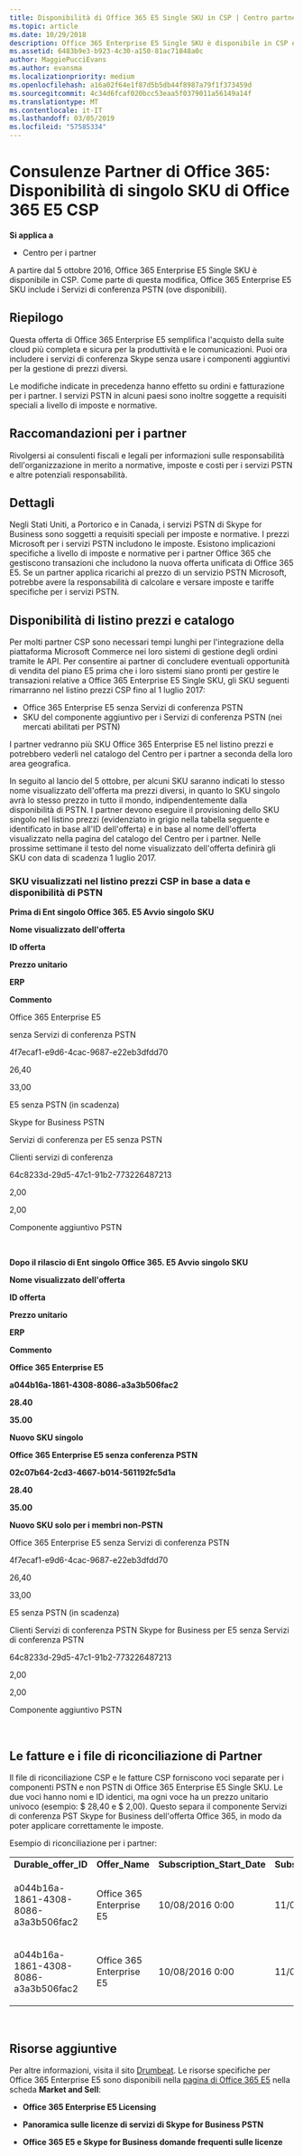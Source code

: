 ```yaml
---
title: Disponibilità di Office 365 E5 Single SKU in CSP | Centro partner
ms.topic: article
ms.date: 10/29/2018
description: Office 365 Enterprise E5 Single SKU è disponibile in CSP e include i Servizi di conferenza PSTN.
ms.assetid: 6483b9e3-b923-4c30-a150-81ac71848a0c
author: MaggiePucciEvans
ms.author: evansma
ms.localizationpriority: medium
ms.openlocfilehash: a16a02f64e1f87d5b5db44f8987a79f1f373459d
ms.sourcegitcommit: 4c34d6fcaf020bcc53eaa5f0379011a56149a14f
ms.translationtype: MT
ms.contentlocale: it-IT
ms.lasthandoff: 03/05/2019
ms.locfileid: "57585334"
---
```

# <a name="office-365-partner-advisory-office-365-e5-single-sku-availability-in-csp"></a>Consulenze Partner di Office 365: Disponibilità di singolo SKU di Office 365 E5 CSP

**Si applica a**

-  Centro per i partner

A partire dal 5 ottobre 2016, Office 365 Enterprise E5 Single SKU è disponibile in CSP. Come parte di questa modifica, Office 365 Enterprise E5 SKU include i Servizi di conferenza PSTN (ove disponibili).

## <a name="summary"></a>Riepilogo


Questa offerta di Office 365 Enterprise E5 semplifica l'acquisto della suite cloud più completa e sicura per la produttività e le comunicazioni. Puoi ora includere i servizi di conferenza Skype senza usare i componenti aggiuntivi per la gestione di prezzi diversi.

Le modifiche indicate in precedenza hanno effetto su ordini e fatturazione per i partner. I servizi PSTN in alcuni paesi sono inoltre soggette a requisiti speciali a livello di imposte e normative.

## <a name="partner-recommendations"></a>Raccomandazioni per i partner


Rivolgersi ai consulenti fiscali e legali per informazioni sulle responsabilità dell'organizzazione in merito a normative, imposte e costi per i servizi PSTN e altre potenziali responsabilità.

## <a name="details"></a>Dettagli


Negli Stati Uniti, a Portorico e in Canada, i servizi PSTN di Skype for Business sono soggetti a requisiti speciali per imposte e normative. I prezzi Microsoft per i servizi PSTN includono le imposte. Esistono implicazioni specifiche a livello di imposte e normative per i partner Office 365 che gestiscono transazioni che includono la nuova offerta unificata di Office 365 E5. Se un partner applica ricarichi al prezzo di un servizio PSTN Microsoft, potrebbe avere la responsabilità di calcolare e versare imposte e tariffe specifiche per i servizi PSTN.

## <a name="price-list-and-catalog-availability"></a>Disponibilità di listino prezzi e catalogo


Per molti partner CSP sono necessari tempi lunghi per l'integrazione della piattaforma Microsoft Commerce nei loro sistemi di gestione degli ordini tramite le API. Per consentire ai partner di concludere eventuali opportunità di vendita del piano E5 prima che i loro sistemi siano pronti per gestire le transazioni relative a Office 365 Enterprise E5 Single SKU, gli SKU seguenti rimarranno nel listino prezzi CSP fino al 1 luglio 2017: 

-   Office 365 Enterprise E5 senza Servizi di conferenza PSTN
-   SKU del componente aggiuntivo per i Servizi di conferenza PSTN (nei mercati abilitati per PSTN)

I partner vedranno più SKU Office 365 Enterprise E5 nel listino prezzi e potrebbero vederli nel catalogo del Centro per i partner a seconda della loro area geografica.

In seguito al lancio del 5 ottobre, per alcuni SKU saranno indicati lo stesso nome visualizzato dell'offerta ma prezzi diversi, in quanto lo SKU singolo avrà lo stesso prezzo in tutto il mondo, indipendentemente dalla disponibilità di PSTN. I partner devono eseguire il provisioning dello SKU singolo nel listino prezzi (evidenziato in grigio nella tabella seguente e identificato in base all'ID dell'offerta) e in base al nome dell'offerta visualizzato nella pagina del catalogo del Centro per i partner. Nelle prossime settimane il testo del nome visualizzato dell'offerta definirà gli SKU con data di scadenza 1 luglio 2017.

### <a name="skus-appearing-on-the-csp-price-list-by-date-and-pstn-availability"></a>SKU visualizzati nel listino prezzi CSP in base a data e disponibilità di PSTN

**Prima di Ent singolo Office 365. E5 Avvio singolo SKU**

**Nome visualizzato dell'offerta**

**ID offerta**

**Prezzo unitario**


**ERP**

**Commento**

Office 365 Enterprise E5

senza Servizi di conferenza PSTN

4f7ecaf1-e9d6-4cac-9687-e22eb3dfdd70

26,40

33,00

E5 senza PSTN (in scadenza)

Skype for Business PSTN

Servizi di conferenza per E5 senza PSTN

Clienti servizi di conferenza

64c8233d-29d5-47c1-91b2-773226487213

2,00

2,00

Componente aggiuntivo PSTN

 

**Dopo il rilascio di Ent singolo Office 365. E5 Avvio singolo SKU**

**Nome visualizzato dell'offerta**

**ID offerta**

**Prezzo unitario**

**ERP**

**Commento**

**Office 365 Enterprise E5**

**a044b16a-1861-4308-8086-a3a3b506fac2**

**28.40**

**35.00**

**Nuovo SKU singolo**

**Office 365 Enterprise E5 senza conferenza PSTN**

**02c07b64-2cd3-4667-b014-561192fc5d1a**

**28.40**

**35.00**

**Nuovo SKU solo per i membri non-PSTN**

Office 365 Enterprise E5 senza Servizi di conferenza PSTN

4f7ecaf1-e9d6-4cac-9687-e22eb3dfdd70

26,40

33,00

E5 senza PSTN (in scadenza)

Clienti Servizi di conferenza PSTN Skype for Business per E5 senza Servizi di conferenza PSTN

64c8233d-29d5-47c1-91b2-773226487213

2,00

2,00

Componente aggiuntivo PSTN

 

## <a href="" id="invoices-and-partner-reconciliation-files-"></a>Le fatture e i file di riconciliazione di Partner


Il file di riconciliazione CSP e le fatture CSP forniscono voci separate per i componenti PSTN e non PSTN di Office 365 Enterprise E5 Single SKU. Le due voci hanno nomi e ID identici, ma ogni voce ha un prezzo unitario univoco (esempio: $ 28,40 e $ 2,00). Questo separa il componente Servizi di conferenza PST Skype for Business dell'offerta Office 365, in modo da poter applicare correttamente le imposte.

Esempio di riconciliazione per i partner:

<table>
<colgroup>
<col width="12%" />
<col width="12%" />
<col width="12%" />
<col width="12%" />
<col width="12%" />
<col width="12%" />
<col width="12%" />
<col width="12%" />
</colgroup>
<tbody>
<tr class="odd">
<td><strong>Durable_offer_ID</strong></td>
<td><strong>Offer_Name</strong></td>
<td><strong>Subscription_Start_Date</strong></td>
<td><strong>Subscription_End_Date</strong></td>
<td><strong>Charge_Start_Date</strong></td>
<td><strong>Charge_End_Date</strong></td>
<td><strong>Charge_Type</strong></td>
<td><strong>Unit_Price</strong></td>
</tr>
<tr class="even">
<td><p>a044b16a-1861-4308-8086-a3a3b506fac2</p></td>
<td><p>Office 365 Enterprise E5</p></td>
<td><p>10/08/2016 0:00</p></td>
<td><p>11/08/2016 0:00</p></td>
<td><p>11/08/2016 0:00</p></td>
<td><p>10/09/2016 0:00</p></td>
<td><p>Tariffa periodica</p></td>
<td><p>28,40</p></td>
</tr>
<tr class="odd">
<td><p>a044b16a-1861-4308-8086-a3a3b506fac2</p></td>
<td><p>Office 365 Enterprise E5</p></td>
<td><p>10/08/2016 0:00</p></td>
<td><p>11/08/2016 0:00</p></td>
<td><p>11/08/2016 0:00</p></td>
<td><p>10/09/2016 0:00</p></td>
<td><p>Tariffa periodica</p></td>
<td><p>2,00</p></td>
</tr>
</tbody>
</table>

 

## <a name="additional-resources"></a>Risorse aggiuntive


Per altre informazioni, visita il sito [Drumbeat](https://drumbeat.office.com/Pages/home2016.aspx). Le risorse specifiche per Office 365 Enterprise E5 sono disponibili nella [pagina di Office 365 E5](https://drumbeat.office.com/partner/pages/e5.aspx) nella scheda **Market and Sell**:

-   **Office 365 Enterprise E5 Licensing**

-   **Panoramica sulle licenze di servizi di Skype for Business PSTN**

-   **Office 365 E5 e Skype for Business domande frequenti sulle licenze**

 

 



